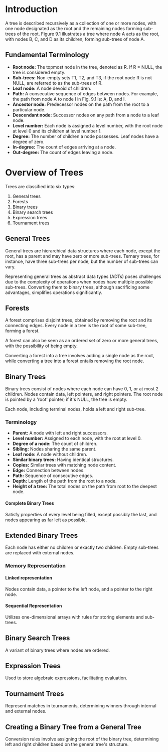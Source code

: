 # Introduction

A tree is described recursively as a collection of one or more nodes, with one node designated as the root and the remaining nodes forming sub-trees of the root. Figure 9.1 illustrates a tree where node A acts as the root, with nodes B, C, and D as its children, forming sub-trees of node A.

## Fundamental Terminology

- **Root node:** The topmost node in the tree, denoted as R. If R = NULL, the tree is considered empty.
- **Sub-trees:** Non-empty sets T1, T2, and T3, if the root node R is not NULL, are referred to as the sub-trees of R.
- **Leaf node:** A node devoid of children.
- **Path:** A consecutive sequence of edges between nodes. For example, the path from node A to node I in Fig. 9.1 is: A, D, and I.
- **Ancestor node:** Predecessor nodes on the path from the root to a particular node.
- **Descendant node:** Successor nodes on any path from a node to a leaf node.
- **Level number:** Each node is assigned a level number, with the root node at level 0 and its children at level number 1.
- **Degree:** The number of children a node possesses. Leaf nodes have a degree of zero.
- **In-degree:** The count of edges arriving at a node.
- **Out-degree:** The count of edges leaving a node.

# Overview of Trees

Trees are classified into six types:

1. General trees
2. Forests
3. Binary trees
4. Binary search trees
5. Expression trees
6. Tournament trees

## General Trees

General trees are hierarchical data structures where each node, except the root, has a parent and may have zero or more sub-trees. Ternary trees, for instance, have three sub-trees per node, but the number of sub-trees can vary.

Representing general trees as abstract data types (ADTs) poses challenges due to the complexity of operations when nodes have multiple possible sub-trees. Converting them to binary trees, although sacrificing some advantages, simplifies operations significantly.

## Forests

A forest comprises disjoint trees, obtained by removing the root and its connecting edges. Every node in a tree is the root of some sub-tree, forming a forest.

A forest can also be seen as an ordered set of zero or more general trees, with the possibility of being empty.

Converting a forest into a tree involves adding a single node as the root, while converting a tree into a forest entails removing the root node.

## Binary Trees

Binary trees consist of nodes where each node can have 0, 1, or at most 2 children. Nodes contain data, left pointers, and right pointers. The root node is pointed by a 'root' pointer; if it's NULL, the tree is empty.

Each node, including terminal nodes, holds a left and right sub-tree.

### Terminology

- **Parent:** A node with left and right successors.
- **Level number:** Assigned to each node, with the root at level 0.
- **Degree of a node:** The count of children.
- **Sibling:** Nodes sharing the same parent.
- **Leaf node:** A node without children.
- **Similar binary trees:** Having identical structures.
- **Copies:** Similar trees with matching node content.
- **Edge:** Connection between nodes.
- **Path:** Sequence of consecutive edges.
- **Depth:** Length of the path from the root to a node.
- **Height of a tree:** The total nodes on the path from root to the deepest node.

#### Complete Binary Trees

Satisfy properties of every level being filled, except possibly the last, and nodes appearing as far left as possible.

## Extended Binary Trees

Each node has either no children or exactly two children. Empty sub-trees are replaced with external nodes.

### Memory Representation

#### Linked representation

Nodes contain data, a pointer to the left node, and a pointer to the right node.

#### Sequential Representation

Utilizes one-dimensional arrays with rules for storing elements and sub-trees.

## Binary Search Trees

A variant of binary trees where nodes are ordered.

## Expression Trees

Used to store algebraic expressions, facilitating evaluation.

## Tournament Trees

Represent matches in tournaments, determining winners through internal and external nodes.

## Creating a Binary Tree from a General Tree

Conversion rules involve assigning the root of the binary tree, determining left and right children based on the general tree's structure.

